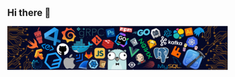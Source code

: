 ## Hi there 👋

![Github Banner](https://github.com/Jaydeep-Yadav/Jaydeep-Yadav/blob/main/banner.png)


